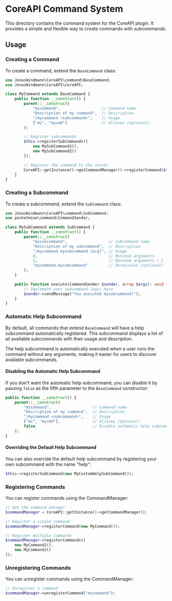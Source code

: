 # CoreAPI Command System

This directory contains the command system for the CoreAPI plugin. It provides a simple and flexible way to create commands with subcommands.

## Usage

### Creating a Command

To create a command, extend the `BaseCommand` class:

```php
use JonasWindmann\CoreAPI\command\BaseCommand;
use JonasWindmann\CoreAPI\CoreAPI;

class MyCommand extends BaseCommand {
    public function __construct() {
        parent::__construct(
            "mycommand",                  // Command name
            "Description of my command",  // Description
            "/mycommand <subcommand>",    // Usage
            ["mc", "mycmd"]               // Aliases (optional)
        );

        // Register subcommands
        $this->registerSubCommands([
            new MySubCommand1(),
            new MySubCommand2()
        ]);

        // Register the command to the server
        CoreAPI::getInstance()->getCommandManager()->registerCommand($this);
    }
}
```

### Creating a Subcommand

To create a subcommand, extend the `SubCommand` class:

```php
use JonasWindmann\CoreAPI\command\SubCommand;
use pocketmine\command\CommandSender;

class MySubCommand extends SubCommand {
    public function __construct() {
        parent::__construct(
            "mysubcommand",                  // Subcommand name
            "Description of my subcommand",  // Description
            "/mycommand mysubcommand [arg]", // Usage
            0,                               // Minimum arguments
            1,                               // Maximum arguments (-1 for unlimited)
            "mycommand.mysubcommand"         // Permission (optional)
        );
    }

    public function execute(CommandSender $sender, array $args): void {
        // Implement your subcommand logic here
        $sender->sendMessage("You executed mysubcommand!");
    }
}
```

### Automatic Help Subcommand

By default, all commands that extend `BaseCommand` will have a help subcommand automatically registered. This subcommand displays a list of all available subcommands with their usage and description.

The help subcommand is automatically executed when a user runs the command without any arguments, making it easier for users to discover available subcommands.

#### Disabling the Automatic Help Subcommand

If you don't want the automatic help subcommand, you can disable it by passing `false` as the fifth parameter to the `BaseCommand` constructor:

```php
public function __construct() {
    parent::__construct(
        "mycommand",                  // Command name
        "Description of my command",  // Description
        "/mycommand <subcommand>",    // Usage
        ["mc", "mycmd"],              // Aliases (optional)
        false                         // Disable automatic help subcommand
    );
}
```

#### Overriding the Default Help Subcommand

You can also override the default help subcommand by registering your own subcommand with the name "help":

```php
$this->registerSubCommand(new MyCustomHelpSubCommand());
```

### Registering Commands

You can register commands using the CommandManager:

```php
// Get the command manager
$commandManager = CoreAPI::getInstance()->getCommandManager();

// Register a single command
$commandManager->registerCommand(new MyCommand());

// Register multiple commands
$commandManager->registerCommands([
    new MyCommand1(),
    new MyCommand2()
]);
```

### Unregistering Commands

You can unregister commands using the CommandManager:

```php
// Unregister a command
$commandManager->unregisterCommand("mycommand");
```
